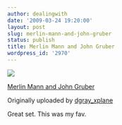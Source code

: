 ```yaml
---
author: dealingwith
date: '2009-03-24 19:20:00'
layout: post
slug: merlin-mann-and-john-gruber
status: publish
title: Merlin Mann and John Gruber
wordpress_id: '2970'
---
```


[![][1]][2]

[Merlin Mann and John Gruber][3]

Originally uploaded by [dgray_xplane][4]

Great set. This was my fav.

   [1]: http://farm4.static.flickr.com/3463/3382584050_714ec6f52f_m.jpg

   [2]: http://www.flickr.com/photos/davegray/3382584050/ (photo sharing)

   [3]: http://www.flickr.com/photos/davegray/3382584050/

   [4]: http://www.flickr.com/people/davegray/

